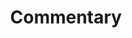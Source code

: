 ---
title: Commentary
score: An Anthology of Chance Operations (1962–63
artist: La Monte Young, ed.
order: 51
layout: essay
toc: false
menu: false
contributor:
  - id: bpiekut
---